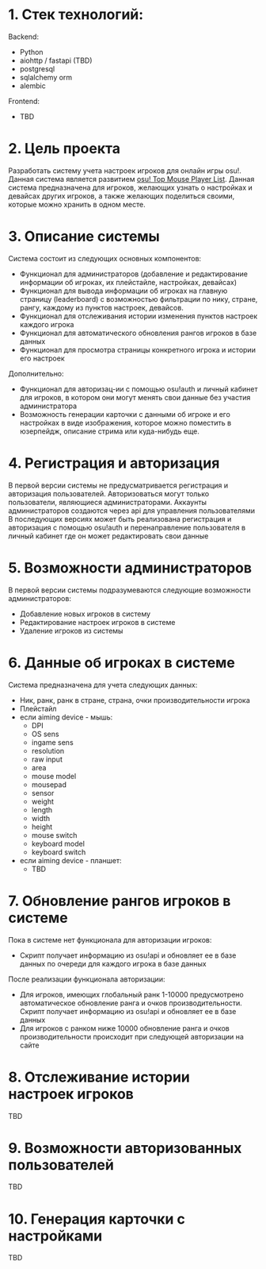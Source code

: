 # 1. Стек технологий:

Backend:
- Python
- aiohttp / fastapi (TBD)
- postgresql 
- sqlalchemy orm
- alembic

Frontend:
- TBD

# 2. Цель проекта
   
Разработать систему учета настроек игроков для онлайн игры osu!. Данная система является развитием [osu! Top Mouse Player List](https://docs.google.com/spreadsheets/d/1EOWc7kf9TdyvT31VfzlY284udUNOrtz0uyRtQ2t4MHY/edit#gid=0). Данная система предназначена для игроков, желающих узнать о настройках и девайсах других игроков, а также желающих поделиться своими, которые можно хранить в одном месте.

# 3. Описание системы

Система состоит из следующих основных компонентов:
- Функционал для администраторов (добавление и редактирование информации об игроках, их плейстайле, настройках, девайсах)
- Функционал для вывода информации об игроках на главную страницу (leaderboard) с возможностью фильтрации по нику, стране, рангу, каждому из пунктов настроек, девайсов.
- Функционал для отслеживания истории изменения пунктов настроек каждого игрока
- Функционал для автоматического обновления рангов игроков в базе данных
- Функционал для просмотра страницы конкретного игрока и истории его настроек

Дополнительно:
- Функционал для авторизац-ии с помощью osu!auth и личный кабинет для игроков, в котором они могут менять свои данные без участия администратора
- Возможность генерации карточки с данными об игроке и его настройках в виде изображения, которое можно поместить в юзерпейдж, описание стрима или куда-нибудь еще.

# 4. Регистрация и авторизация
   
В первой версии системы не предусматривается регистрация и авторизация пользователей. Авторизоваться могут только пользователи, являющиеся администраторами. Аккаунты администраторов создаются через api для управления пользователями
В последующих версиях может быть реализована регистрация и авторизация с помощью osu!auth и перенаправление пользователя в личный кабинет где он может редактировать свои данные

# 5. Возможности администраторов
   
В первой версии системы подразумеваются следующие возможности администраторов:
- Добавление новых игроков в систему
- Редактирование настроек игроков в системе
- Удаление игроков из системы

# 6. Данные об игроках в системе
   
Система предназначена для учета следующих данных:
- Ник, ранк, ранк в стране, страна, очки производительности игрока
- Плейстайл
- если aiming device - мышь:
   - DPI
   - OS sens
   - ingame sens
   - resolution
   - raw input
   - area
   - mouse model
   - mousepad
   - sensor
   - weight
   - length
   - width
   - height
   - mouse switch
   - keyboard model
   - keyboard switch
- если aiming device - планшет:
   - TBD

# 7. Обновление рангов игроков в системе

Пока в системе нет функционала для авторизации игроков:
- Скрипт получает информацию из osu!api и обновляет ее в базе данных по очереди для каждого игрока в базе данных
  
После реализации функционала авторизации:
- Для игроков, имеющих глобальный ранк 1-10000 предусмотрено автоматическое обновление ранга и очков производительности. Скрипт получает информацию из osu!api и обновляет ее в базе данных
- Для игроков с ранком ниже 10000 обновление ранга и очков производительности происходит при следующей авторизации на сайте

# 8. Отслеживание истории настроек игроков

TBD

# 9. Возможности авторизованных пользователей

TBD

# 10. Генерация карточки с настройками

TBD


